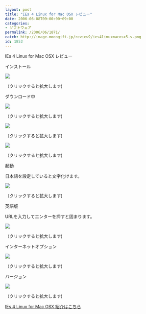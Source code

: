 ```yaml
---
layout: post
title: "IEs 4 Linux for Mac OSX レビュー"
date: 2006-06-08T09:00:00+09:00
categories:
- ソフトウェア
permalink: /2006/06/1871/
catch: http://image.moongift.jp/review2/ies4linuxmacosx5.s.png
id: 1853
---
```

IEs 4 Linux for Mac OSX レビュー  
<!--more-->

インストール

  

[![](http://image.moongift.jp/review2/ies4linuxmacosx1.s.png)](http://image.moongift.jp/review2/ies4linuxmacosx1.png)  
  
（クリックすると拡大します)

  

ダウンロード中

  

[![](http://image.moongift.jp/review2/ies4linuxmacosx2.s.png)](http://image.moongift.jp/review2/ies4linuxmacosx2.png)  
  
（クリックすると拡大します)

  

[![](http://image.moongift.jp/review2/ies4linuxmacosx3.s.png)](http://image.moongift.jp/review2/ies4linuxmacosx3.png)  
  
（クリックすると拡大します)

  

[![](http://image.moongift.jp/review2/ies4linuxmacosx4.s.png)](http://image.moongift.jp/review2/ies4linuxmacosx4.png)  
  
（クリックすると拡大します)

  

起動

  

日本語を設定していると文字化けます。

  

[![](http://image.moongift.jp/review2/ies4linuxmacosx5.s.png)](http://image.moongift.jp/review2/ies4linuxmacosx5.png)  
  
（クリックすると拡大します)

  

英語版

  

URLを入力してエンターを押すと固まります。

  

[![](http://image.moongift.jp/review2/ies4linuxmacosx6.s.png)](http://image.moongift.jp/review2/ies4linuxmacosx6.png)  
  
（クリックすると拡大します)

  

インターネットオプション

  

[![](http://image.moongift.jp/review2/ies4linuxmacosx7.s.png)](http://image.moongift.jp/review2/ies4linuxmacosx7.png)  
  
（クリックすると拡大します)

  

バージョン

  

[![](http://image.moongift.jp/review2/ies4linuxmacosx8.s.png)](http://image.moongift.jp/review2/ies4linuxmacosx8.png)  
  
（クリックすると拡大します)

  

[IEs 4 Linux for Mac OSX 紹介はこちら](http://oss.moongift.jp/intro/i-1870.html)


